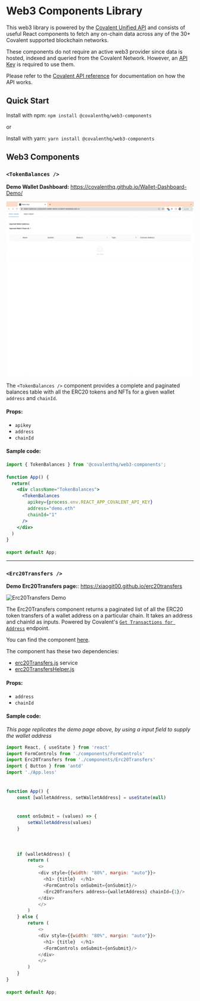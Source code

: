 # Web3 Components Library

This web3 library is powered by the [Covalent Unified API](https://www.covalenthq.com/?utm_source=web3_components&utm_medium=docs) and consists of useful React components to fetch any on-chain data across any of the 30+ Covalent supported blockchain networks.

These components do not require an active web3 provider since data is hosted, indexed and queried from the Covalent Network. However, an [API Key](https://www.covalenthq.com/platform?utm_source=web3_components&utm_medium=docs) is required to use them.

Please refer to the [Covalent API reference](https://www.covalenthq.com/docs/api/#/0/0/USD/1?utm_source=web3_components&utm_medium=docs) for documentation on how the API works.

## Quick Start

Install with npm: `npm install @covalenthq/web3-components`

or

Install with yarn: `yarn install @covalenthq/web3-components`

## Web3 Components

### `<TokenBalances />`

**Demo Wallet Dashboard:** https://covalenthq.github.io/Wallet-Dashboard-Demo/

![Token balances demo](https://github.com/covalenthq/web3-resources/blob/main/components/src/assets/token-balances-rc-demo.gif?raw=true)

The `<TokenBalances />` component provides a complete and paginated balances table with all the ERC20 tokens and NFTs for a given wallet `address` and `chainId`.

#### Props:
- `apikey`
- `address`
- `chainId`


#### Sample code:
```jsx
import { TokenBalances } from '@covalenthq/web3-components';

function App() {
  return(
    <div className="TokenBalances">
      <TokenBalances
        apikey={process.env.REACT_APP_COVALENT_API_KEY}
        address="demo.eth"
        chainId="1"
      />
    </div>
  )
}

export default App;
```  

---

### `<Erc20Transfers />`  

**Demo Erc20Transfers page:**: https://xiaogit00.github.io/erc20transfers  

![Erc20Transfers Demo](https://res.cloudinary.com/dl4murstw/image/upload/v1659639221/Erc20Transfer_Demo2_ouzflg.gif?raw=true)

The Erc20Transfers component returns a paginated list of all the ERC20 token transfers of a wallet address on a particular chain. It takes an address and chainId as inputs. Powered by Covalent's [`Get Transactions for Address`](https://www.covalenthq.com/docs/api/#/0/Get%20transactions%20for%20address/USD/1) endpoint.

You can find the component [here](https://github.com/xiaogit00/web3-resources/blob/erc20transfers/components/src/components/Erc20Transfers.js).

The component has these two dependencies:
- [erc20Transfers.js](https://github.com/xiaogit00/web3-resources/blob/erc20transfers/components/src/services/erc20Transfers.js) service
- [erc20TransfersHelper.js](https://github.com/xiaogit00/web3-resources/blob/erc20transfers/components/src/utils/erc20TransfersHelper.js)


#### Props:
- `address`  
- `chainId`  

#### Sample code:
*This page replicates the demo page above, by using a <FormControls> input field to supply the wallet address*

``` javascript
import React, { useState } from 'react'
import FormControls from './components/FormControls'
import Erc20Transfers from './components/Erc20Transfers'
import { Button } from 'antd'
import './App.less'


function App() {
    const [walletAddress, setWalletAddress] = useState(null)


    const onSubmit = (values) => {
        setWalletAddress(values)
    }



    if (walletAddress) {
        return (
            <>
            <div style={{width: "80%", margin: "auto"}}>
              <h1> {title}  </h1>
              <FormControls onSubmit={onSubmit}/>
              <Erc20Transfers address={walletAddress} chainId={1}/>
            </div>
            </>
        )
    } else {
        return (
            <>
            <div style={{width: "80%", margin: "auto"}}>
              <h1> {title}  </h1>
              <FormControls onSubmit={onSubmit}/>
            </div>
            </>
        )
    }
}

export default App;


```
